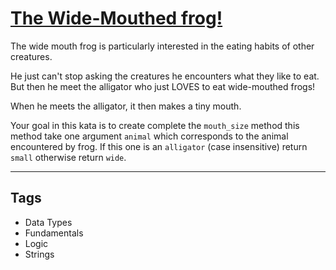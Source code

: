 # [The Wide-Mouthed frog! ](https://www.codewars.com/kata/57ec8bd8f670e9a47a000f89)

The wide mouth frog is particularly interested in the eating habits of other creatures.

He just can't stop asking the creatures he encounters what they like to eat. But then he meet the alligator who just LOVES to eat wide-mouthed frogs!

When he meets the alligator, it then makes a tiny mouth.

Your goal in this kata is to create complete the `mouth_size` method this method take one argument `animal` which corresponds to the animal encountered by frog. If this one is an `alligator` (case insensitive) return `small` otherwise return `wide`.

---

## Tags

- Data Types
- Fundamentals
- Logic
- Strings
